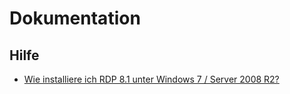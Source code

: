 # Dokumentation

## Hilfe
- [Wie installiere ich RDP 8.1 unter Windows 7 / Server 2008 R2?](Help/Install_RDP_8dot1_on_Windows6dot1.md)